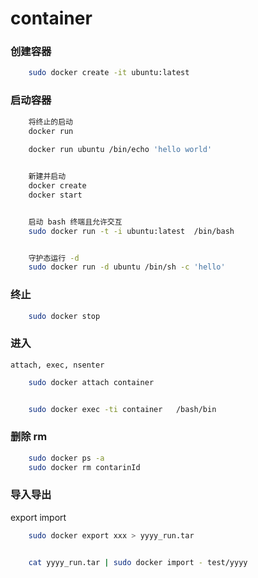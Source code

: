 # container

### 创建容器

```bash
    sudo docker create -it ubuntu:latest
```

### 启动容器

```bash
    将终止的启动
    docker run 
    
    docker run ubuntu /bin/echo 'hello world'


    新建并启动
    docker create 
    docker start


    启动 bash 终端且允许交互
    sudo docker run -t -i ubuntu:latest  /bin/bash


    守护态运行 -d
    sudo docker run -d ubuntu /bin/sh -c 'hello'
```

### 终止

```bash
    sudo docker stop
```


### 进入

`attach, exec, nsenter`

```bash
    sudo docker attach container


    sudo docker exec -ti container   /bash/bin
```


### 删除 rm

```bash
    sudo docker ps -a
    sudo docker rm contarinId
```

### 导入导出

export  import

```bash
    sudo docker export xxx > yyyy_run.tar


    cat yyyy_run.tar | sudo docker import - test/yyyy
```